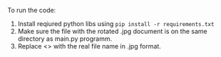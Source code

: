 To run the code:
1. Install reqiured python libs using `pip install -r requirements.txt`
2. Make sure the file with the rotated .jpg document is on the same directory as main.py programm.
3. Replace <<Write here input file name>> with the real file name in .jpg format.
